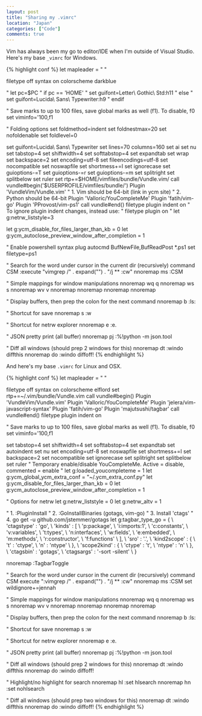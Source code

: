 ```yaml
---
layout: post
title: "Sharing my .vimrc"
location: "Japan"
categories: ["Code"]
comments: true
---
```


Vim has always been my go to editor/IDE when I'm outside of Visual Studio. Here's my base `_vimrc` for Windows.

{% highlight conf %}
let mapleader = " "

filetype off
syntax on
colorscheme darkblue

" let pc=$PC
" if pc == 'HOME'
"     set guifont=Letter\ Gothic\ Std:h11
" else
"     set guifont=Lucida\ Sans\ Typewriter:h9
" endif

" Save marks to up to 100 files, save global marks as well (f1). To disable, f0
set viminfo='100,f1

" Folding options
set foldmethod=indent
set foldnestmax=20
set nofoldenable
set foldlevel=0

set guifont=Lucida\ Sans\ Typewriter
set lines=70 columns=160
set ai
set nu
set tabstop=4
set shiftwidth=4
set softtabstop=4
set expandtab
set wrap
set backspace=2
set encoding=utf-8
set fileencodings=utf-8
set nocompatible
set noswapfile
set shortmess+=I
set ignorecase
set guioptions-=T
set guioptions-=r
set guioptions-=m
set splitright
set splitbelow
set ruler
set rtp+=$HOME/vimfiles/bundle/Vundle.vim/
call vundle#begin('$USERPROFILE/vimfiles/bundle/')
Plugin 'VundleVim/Vundle.vim'
" 1. Vim should be 64-bit (link in ycm site)
" 2. Python should be 64-bit
Plugin 'Valloric/YouCompleteMe'
Plugin 'fatih/vim-go'
Plugin 'PProvost/vim-ps1'
call vundle#end()
filetype plugin indent on
" To ignore plugin indent changes, instead use:
" filetype plugin on
" let g:netrw_liststyle=3

let g:ycm_disable_for_files_larger_than_kb = 0
let g:ycm_autoclose_preview_window_after_completion = 1

" Enable powershell syntax plug
autocmd BufNewFile,BufReadPost *.ps1 set filetype=ps1

" Search for the word under cursor in the current dir (recursively)
command CSM :execute "vimgrep /" . expand("<cword>") . "/j ** <Bar> :cw"
nnoremap <leader>ms :CSM<CR>

" Simple mappings for window manipulations
nnoremap <leader>wq <C-W>q
nnoremap <leader>ws <C-W>s
nnoremap <leader>wv <C-W>v
nnoremap <leader><left><left> <C-W><left>
nnoremap <leader><right><right> <C-W><right>
nnoremap <leader><up><up> <C-W><up>
nnoremap <leader><down><down> <C-W><down>

" Display buffers, then prep the colon for the next command
nnoremap <leader>b :ls<CR>:

" Shortcut for save
nnoremap <leader>s :w<CR>

" Shortcut for netrw explorer
nnoremap <leader>e :e.<CR>

" JSON pretty print (all buffer)
nnoremap <leader>pj :%!python -m json.tool<CR>

" Diff all windows (should prep 2 windows for this)
nnoremap <leader>dt :windo diffthis<CR>
nnoremap <leader>do :windo diffoff!<CR>
{% endhighlight %}

And here's my base `.vimrc` for Linux and OSX.

{% highlight conf %}
let mapleader = " "

filetype off
syntax on
colorscheme elflord
set rtp+=~/.vim/bundle/Vundle.vim
call vundle#begin()
Plugin 'VundleVim/Vundle.vim'
Plugin 'Valloric/YouCompleteMe'
Plugin 'jelera/vim-javascript-syntax'
Plugin 'fatih/vim-go'
Plugin 'majutsushi/tagbar'
call vundle#end()
filetype plugin indent on

" Save marks to up to 100 files, save global marks as well (f1). To disable, f0
set viminfo='100,f1

set tabstop=4
set shiftwidth=4
set softtabstop=4
set expandtab
set autoindent
set nu
set encoding=utf-8
set noswapfile
set shortmess+=I
set backspace=2
set nocompatible
set ignorecase
set splitright
set splitbelow
set ruler
" Temporary enable/disable YouCompleteMe. Active = disable, commented = enable
" let g:loaded_youcompleteme = 1
let g:ycm_global_ycm_extra_conf = "~/.ycm_extra_conf.py"
let g:ycm_disable_for_files_larger_than_kb = 0
let g:ycm_autoclose_preview_window_after_completion = 1

" Options for netrw
let g:netrw_liststyle = 0
let g:netrw_altv = 1

" 1. :PluginInstall
" 2. :GoInstallBinaries (gotags, vim-go)
" 3. Install 'ctags'
" 4. go get -u github.com/jstemmer/gotags
let g:tagbar_type_go = {
    \ 'ctagstype' : 'go',
    \ 'kinds'     : [
        \ 'p:package',
        \ 'i:imports:1',
        \ 'c:constants',
        \ 'v:variables',
        \ 't:types',
        \ 'n:interfaces',
        \ 'w:fields',
        \ 'e:embedded',
        \ 'm:methods',
        \ 'r:constructor',
        \ 'f:functions'
    \ ],
    \ 'sro' : '.',
    \ 'kind2scope' : {
        \ 't' : 'ctype',
        \ 'n' : 'ntype'
    \ },
    \ 'scope2kind' : {
        \ 'ctype' : 't',
        \ 'ntype' : 'n'
    \ },
    \ 'ctagsbin'  : 'gotags',
    \ 'ctagsargs' : '-sort -silent'
\ }

nnoremap <F8> :TagbarToggle<CR>

" Search for the word under cursor in the current dir (recursively)
command CSM execute ":vimgrep /" . expand("<cword>") . "/j ** <Bar> :cw"
nnoremap <leader>ms :CSM<CR>
set wildignore+=jennah

" Simple mappings for window manipulations
nnoremap <leader>wq <C-W>q
nnoremap <leader>ws <C-W>s
nnoremap <leader>wv <C-W>v
nnoremap <leader><left><left> <C-W><left>
nnoremap <leader><right><right> <C-W><right>
nnoremap <leader><up><up> <C-W><up>
nnoremap <leader><down><down> <C-W><down>

" Display buffers, then prep the colon for the next command
nnoremap <leader>b :ls<CR>:

" Shortcut for save
nnoremap <leader>s :w<CR>

" Shortcut for netrw explorer
nnoremap <leader>e :e.<CR>

" JSON pretty print (all buffer)
nnoremap <leader>pj :%!python -m json.tool<CR>

" Diff all windows (should prep 2 windows for this)
nnoremap <leader>dt :windo diffthis<CR>
nnoremap <leader>do :windo diffoff!<CR>

" Highlight/no highlight for search
nnoremap <leader>hl :set hlsearch<CR>
nnoremap <leader>hn :set nohlsearch<CR>

" Diff all windows (should prep two windows for this)
nnoremap <leader>dt :windo diffthis<CR>
nnoremap <leader>do :windo diffoff!<CR>
{% endhighlight %}
